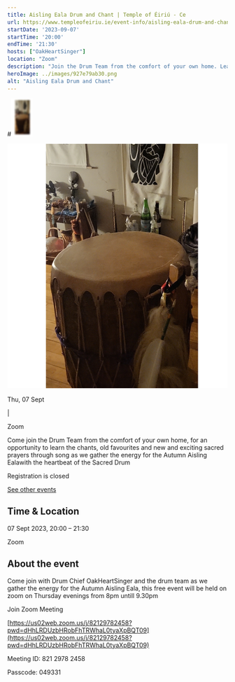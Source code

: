```yaml
---
title: Aisling Eala Drum and Chant | Temple of Éiriú - Ce
url: https://www.templeofeiriu.ie/event-info/aisling-eala-drum-and-chant-2023-09-07-20-00
startDate: '2023-09-07'
startTime: '20:00'
endTime: '21:30'
hosts: ["OakHeartSinger"]
location: "Zoom"
description: "Join the Drum Team from the comfort of your own home. Learn new and traditional chants as we gather the energy for the Autumn Aisling Eala with the heartbeat of the Sacred Drum."
heroImage: ../images/927e79ab30.png
alt: "Aisling Eala Drum and Chant"
---
```

#![Image 7: Aisling Eala Drum and Chant](../images/83dc6162a5.png)

![Image 8: Aisling Eala Drum and Chant](../images/927e79ab30.png)

Thu, 07 Sept

|

Zoom

Come join the Drum Team from the comfort of your own home, for an opportunity to learn the chants, old favourites and new and exciting sacred prayers through song as we gather the energy for the Autumn Aisling Ealawith the heartbeat of the Sacred Drum

Registration is closed

[See other events](https://www.templeofeiriu.ie/)

Time & Location
---------------

07 Sept 2023, 20:00 – 21:30

Zoom

About the event
---------------

Come join with Drum Chief OakHeartSinger and the drum team as we gather the energy for the Autumn Aisling Eala, this free event will be held on zoom on Thursday evenings from 8pm untill 9.30pm

Join Zoom Meeting

[https://us02web.zoom.us/j/82129782458?pwd=dHhLRDUzbHRobFhTRWhaL0tyaXpBQT09](https://us02web.zoom.us/j/82129782458?pwd=dHhLRDUzbHRobFhTRWhaL0tyaXpBQT09)

Meeting ID: 821 2978 2458

Passcode: 049331
